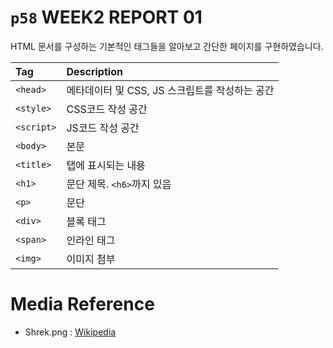 # `p58` WEEK2 REPORT 01
HTML 문서를 구성하는 기본적인 태그들을 알아보고 간단한 페이지를 구현하였습니다.

|Tag|Description|
|:---|:---|
|`<head>`|메타데이터 및 CSS, JS 스크립트를 작성하는 공간|
|`<style>`|CSS코드 작성 공간|
|`<script>`|JS코드 작성 공간|
|`<body>`|본문|
|`<title>`|탭에 표시되는 내용|
|`<h1>`|문단 제목. `<h6>`까지 있음|
|`<p>`|문단|
|`<div>`|블록 태그|
|`<span>`|인라인 태그|
|`<img>`|이미지 첨부|

# Media Reference
- Shrek.png : [Wikipedia](https://en.wikipedia.org/wiki/Shrek_(character))
